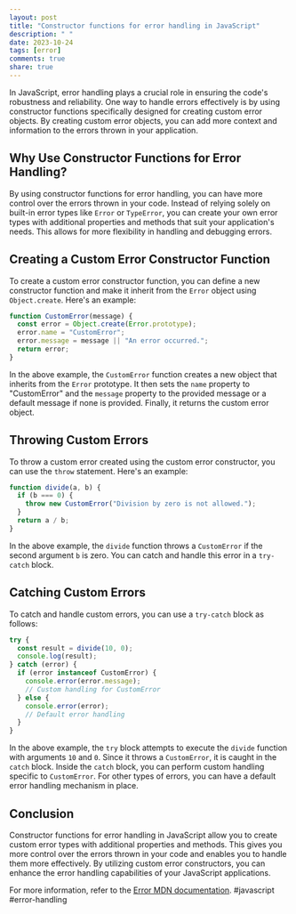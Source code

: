 ```yaml
---
layout: post
title: "Constructor functions for error handling in JavaScript"
description: " "
date: 2023-10-24
tags: [error]
comments: true
share: true
---
```


In JavaScript, error handling plays a crucial role in ensuring the code's robustness and reliability. One way to handle errors effectively is by using constructor functions specifically designed for creating custom error objects. By creating custom error objects, you can add more context and information to the errors thrown in your application.

## Why Use Constructor Functions for Error Handling?

By using constructor functions for error handling, you can have more control over the errors thrown in your code. Instead of relying solely on built-in error types like `Error` or `TypeError`, you can create your own error types with additional properties and methods that suit your application's needs. This allows for more flexibility in handling and debugging errors.

## Creating a Custom Error Constructor Function

To create a custom error constructor function, you can define a new constructor function and make it inherit from the `Error` object using `Object.create`. Here's an example:

```javascript
function CustomError(message) {
  const error = Object.create(Error.prototype);
  error.name = "CustomError";
  error.message = message || "An error occurred.";
  return error;
}
```

In the above example, the `CustomError` function creates a new object that inherits from the `Error` prototype. It then sets the `name` property to "CustomError" and the `message` property to the provided message or a default message if none is provided. Finally, it returns the custom error object.

## Throwing Custom Errors

To throw a custom error created using the custom error constructor, you can use the `throw` statement. Here's an example:

```javascript
function divide(a, b) {
  if (b === 0) {
    throw new CustomError("Division by zero is not allowed.");
  }
  return a / b;
}
```

In the above example, the `divide` function throws a `CustomError` if the second argument `b` is zero. You can catch and handle this error in a `try-catch` block.

## Catching Custom Errors

To catch and handle custom errors, you can use a `try-catch` block as follows:

```javascript
try {
  const result = divide(10, 0);
  console.log(result);
} catch (error) {
  if (error instanceof CustomError) {
    console.error(error.message);
    // Custom handling for CustomError
  } else {
    console.error(error);
    // Default error handling
  }
}
```

In the above example, the `try` block attempts to execute the `divide` function with arguments `10` and `0`. Since it throws a `CustomError`, it is caught in the `catch` block. Inside the `catch` block, you can perform custom handling specific to `CustomError`. For other types of errors, you can have a default error handling mechanism in place.

## Conclusion

Constructor functions for error handling in JavaScript allow you to create custom error types with additional properties and methods. This gives you more control over the errors thrown in your code and enables you to handle them more effectively. By utilizing custom error constructors, you can enhance the error handling capabilities of your JavaScript applications.

For more information, refer to the [Error MDN documentation](https://developer.mozilla.org/en-US/docs/Web/JavaScript/Reference/Global_Objects/Error). #javascript #error-handling